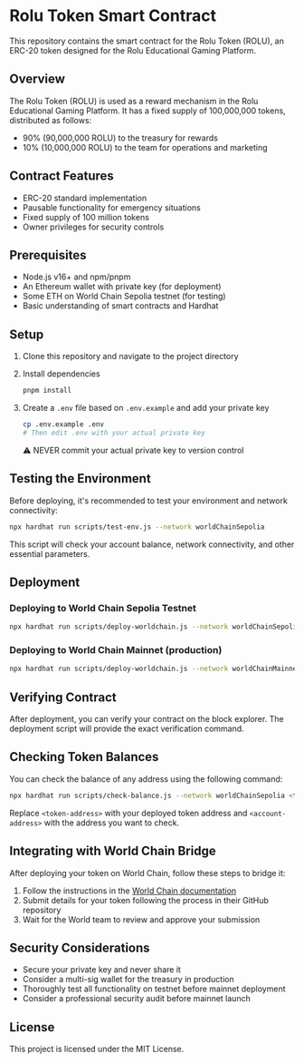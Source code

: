 # Rolu Token Smart Contract

This repository contains the smart contract for the Rolu Token (ROLU), an ERC-20 token designed for the Rolu Educational Gaming Platform.

## Overview

The Rolu Token (ROLU) is used as a reward mechanism in the Rolu Educational Gaming Platform. It has a fixed supply of 100,000,000 tokens, distributed as follows:

- 90% (90,000,000 ROLU) to the treasury for rewards
- 10% (10,000,000 ROLU) to the team for operations and marketing

## Contract Features

- ERC-20 standard implementation
- Pausable functionality for emergency situations
- Fixed supply of 100 million tokens
- Owner privileges for security controls

## Prerequisites

- Node.js v16+ and npm/pnpm
- An Ethereum wallet with private key (for deployment)
- Some ETH on World Chain Sepolia testnet (for testing)
- Basic understanding of smart contracts and Hardhat

## Setup

1. Clone this repository and navigate to the project directory

2. Install dependencies

   ```bash
   pnpm install
   ```

3. Create a `.env` file based on `.env.example` and add your private key
   ```bash
   cp .env.example .env
   # Then edit .env with your actual private key
   ```
   ⚠️ NEVER commit your actual private key to version control

## Testing the Environment

Before deploying, it's recommended to test your environment and network connectivity:

```bash
npx hardhat run scripts/test-env.js --network worldChainSepolia
```

This script will check your account balance, network connectivity, and other essential parameters.

## Deployment

### Deploying to World Chain Sepolia Testnet

```bash
npx hardhat run scripts/deploy-worldchain.js --network worldChainSepolia
```

### Deploying to World Chain Mainnet (production)

```bash
npx hardhat run scripts/deploy-worldchain.js --network worldChainMainnet
```

## Verifying Contract

After deployment, you can verify your contract on the block explorer. The deployment script will provide the exact verification command.

## Checking Token Balances

You can check the balance of any address using the following command:

```bash
npx hardhat run scripts/check-balance.js --network worldChainSepolia <token-address> <account-address>
```

Replace `<token-address>` with your deployed token address and `<account-address>` with the address you want to check.

## Integrating with World Chain Bridge

After deploying your token on World Chain, follow these steps to bridge it:

1. Follow the instructions in the [World Chain documentation](https://docs.world.org/world-chain/quick-start/info#world-chain-sepolia-testnet)
2. Submit details for your token following the process in their GitHub repository
3. Wait for the World team to review and approve your submission

## Security Considerations

- Secure your private key and never share it
- Consider a multi-sig wallet for the treasury in production
- Thoroughly test all functionality on testnet before mainnet deployment
- Consider a professional security audit before mainnet launch

## License

This project is licensed under the MIT License.
